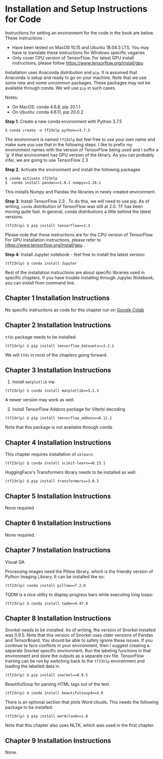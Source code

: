 # Installation and Setup Instructions for Code

Instructions for setting an environment for the code in the book are below. These instructions :

- Have been tested on MacOS 10.15 and Ubuntu 18.04.3 LTS. You may have to translate these instructions for WIndows specific vagaries
- Only cover CPU version of TensorFlow. For latest GPU install instructions, please follow <https://www.tensorflow.org/install/gpu>

Installation uses Anaconda distribution and `pip`. It is assumed that Anaconda is setup and ready to go on your machine. Note that we use some new and some uncommon packages. These packages may not be available through conda. We will use `pip` in such cases.

Notes:

- On MacOS: conda 4.6.8, pip 20.1.1
- On Ubuntu: conda 4.6.11, pip 20.0.2

**Step 1**: Create a new conda environment with Python 3.7.5

```
$ conda create -n tf23nlp python==3.7.5
```

The environment is named `tf23nlp` but feel free to use your own name and make sure you use that in the following steps. I like to prefix my environment names with the version of TensorFlow being used and I suffix a 'g' if that environment has GPU version of the library. As you can probably infer, we are going to use TensorFlow 2.3

**Step 2**: Activate the environment and install the following packages

```
$ conda activate tf23nlp
$  conda install pandas==1.0.1 numpy==1.18.1
```

This installs Numpy and Pandas the libraries in newly created environment.

**Step 3**: Install TensorFlow 2.3 . To do this, we will need to use pip. As of writing, `conda` distribution of TensorFlow was still at 2.0\. TF has been moving quite fast. In general, conda distributions a little behind the latest versions.

```
(tf23nlp) $ pip install tensorflow==2.3
```

Please note that these instructions are for the CPU version of TensorFlow. For GPU installation instructions, please refer to <https://www.tensorflow.org/install/gpu> .

**Step 4**: Install Jupyter notebook - feel free to install the latest version:

```
(tf23nlp) $ conda install Jupyter
```

Rest of the installation instructions are about specific libraries used in specific chapters. If you have trouble installing through Jupyter Notebook, you can install from command line.

## Chapter 1 Installation Instructions

No specific instructions as code for this chapter run on [Google Colab](colab.research.google.com)

## Chapter 2 Installation Instructions

`tfds` package needs to be installed:

```
(tf23nlp) $ pip install tensorflow_datasets==3.2.1
```

We will `tfds` in most of the chapters going forward.

## Chapter 3 Installation Instructions

1. Install `matplotlib` via:

  ```
  (tf23nlp) $ conda install matplotlib==3.1.3
  ```

  A newer version may work as well.

2. Install TensorFlow Addons package for Viterbi decoding

  ```
  (tf23nlp) $ pip install tensorflow_addons==0.11.2
  ```

  Note that this package is not available through conda.

## Chapter 4 Installation Instructions

This chapter requires installation of `sklearn`:

```
(tf23nlp) $ conda install scikit-learn==0.23.1
```

HuggingFace's Transformers library needs to be installed as well.

```
(tf23nlp) $ pip install transformers==3.0.2
```

## Chapter 5 Installation Instructions

None required

## Chapter 6 Installation Instructions

None required.

## Chapter 7 Installation Instructions

Visual QA

Processing images need the Pillow library, which is the friendly version of Python Imaging Library. It can be installed like so:

```
(tf23nlp) conda install pillow==7.2.0
```

TQDM is a nice utility to display progress bars while executing long loops:

```
(tf23nlp) $ conda install tqdm==4.47.0
```

## Chapter 8 Installation Instructions

Snorkel needs to be installed. As of writing, the version of Snorkel installed was 0.9.5\. Note that this version of Snorkel uses older versions of Pandas and TensorBoard. You should be able to safely ignore these issues. If you continue to face conflicts in your environment, then I suggest creating a separate Snorkel specific environment. Run the labeling functions in that environment and store the outputs as a separate csv file. TensorFlow training can be run by switching back to the `tf23nlp` environment and loading the labelled data in.

```
(tf23nlp) $ pip install snorkel==0.9.5
```

BeautifulSoup for parsing HTML tags out of the text.

```
(tf23nlp) $ conda install beautifulsoup4==4.9
```

There is an optional section that plots Word clouds. This needs the following package to be installed:

```
(tf23nlp) $ pip install wordcloud==1.8
```

Note that this chapter also uses NLTK, which was used in the first chapter.

## Chapter 9 Installation Instructions

None.
